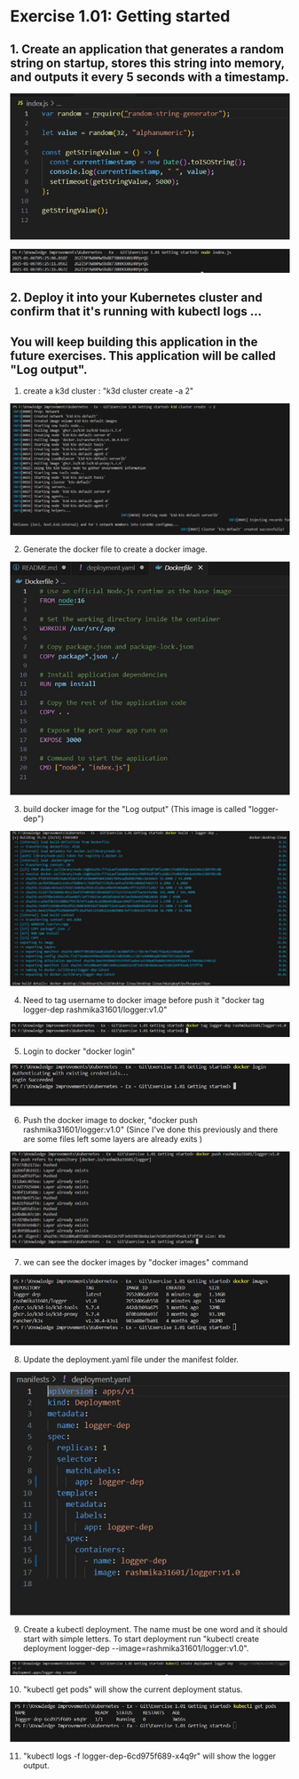 # Exercise 1.01: Getting started

## 1. Create an application that generates a random string on startup, stores this string into memory, and outputs it every 5 seconds with a timestamp.

![](Images/img1.JPG)

![](Images/img2.JPG)

## 2. Deploy it into your Kubernetes cluster and confirm that it's running with kubectl logs ...

## You will keep building this application in the future exercises. This application will be called "Log output".

1. create a k3d cluster : "k3d cluster create -a 2"

![](Images/img3.JPG)

2. Generate the docker file to create a docker image.

![](Images/img4.JPG)

3. build docker image for the "Log output" (This image is called "logger-dep")

![](Images/img5.JPG)

4. Need to tag username to docker image before push it "docker tag logger-dep rashmika31601/logger:v1.0"

![](Images/img6.JPG)

5. Login to docker "docker login"

![](Images/img7.JPG)

6. Push the docker image to docker, "docker push rashmika31601/logger:v1.0" (Since I've done this previously and there are some files left some layers are already exits )

![](Images/img8.JPG)

7. we can see the docker images by "docker images" command

![](Images/img9.JPG)

8. Update the deployment.yaml file under the manifest folder.

![](Images/img10.JPG)

9. Create a kubectl deployment. The name must be one word and it should start with simple letters. To start deployment run "kubectl create deployment logger-dep --image=rashmika31601/logger:v1.0".

![](Images/img11.JPG)

10. "kubectl get pods" will show the current deployment status.

![](Images/img12.JPG)

11. "kubectl logs -f logger-dep-6cd975f689-x4q9r" will show the logger output.

